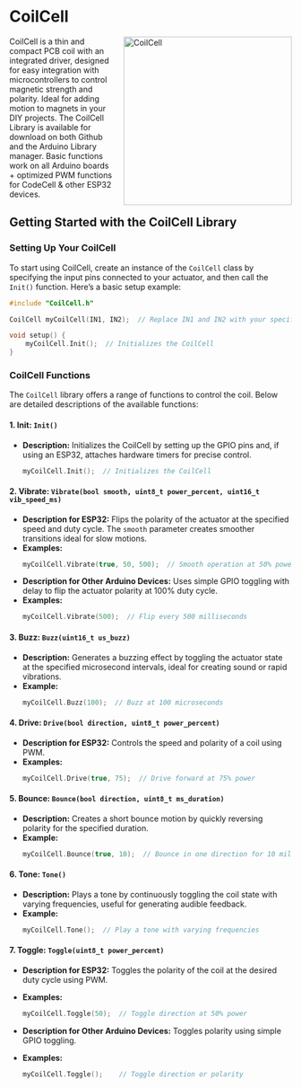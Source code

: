 
# CoilCell

<img src="https://microbots.io/cdn/shop/files/Untitled-Copy_2048x.png?v=1720532841" alt="CoilCell" width="300" align="right" style="margin-left: 20px;">
CoilCell is a thin and compact PCB coil with an integrated driver, designed for easy integration with microcontrollers to control magnetic strength and polarity. Ideal for adding motion to magnets in your DIY projects. The CoilCell Library is available for download on both Github and the Arduino Library manager. Basic functions work on all Arduino boards + optimized PWM functions for CodeCell & other ESP32 devices.

## Getting Started with the CoilCell Library

### Setting Up Your CoilCell

To start using CoilCell, create an instance of the `CoilCell` class by specifying the input pins connected to your actuator, and then call the `Init()` function. Here’s a basic setup example:

```cpp
#include "CoilCell.h"

CoilCell myCoilCell(IN1, IN2);  // Replace IN1 and IN2 with your specific pins

void setup() {
    myCoilCell.Init();  // Initializes the CoilCell
}
```

### CoilCell Functions

The `CoilCell` library offers a range of functions to control the coil. Below are detailed descriptions of the available functions:

#### 1. **Init:** `Init()`
   - **Description:** Initializes the CoilCell by setting up the GPIO pins and, if using an ESP32, attaches hardware timers for precise control.
     ```cpp
     myCoilCell.Init();  // Initializes the CoilCell
     ```

#### 2. **Vibrate:** `Vibrate(bool smooth, uint8_t power_percent, uint16_t vib_speed_ms)`
   - **Description for ESP32:** Flips the polarity of the actuator at the specified speed and duty cycle. The `smooth` parameter creates smoother transitions ideal for slow motions.
   - **Examples:**
     ```cpp
     myCoilCell.Vibrate(true, 50, 500);  // Smooth operation at 50% power, flipping every 500 ms
     ```
   - **Description for Other Arduino Devices:** Uses simple GPIO toggling with delay to flip the actuator polarity at 100% duty cycle.
   - **Examples:**
     ```cpp
     myCoilCell.Vibrate(500);  // Flip every 500 milliseconds
     ```

#### 3. **Buzz:** `Buzz(uint16_t us_buzz)`
   - **Description:** Generates a buzzing effect by toggling the actuator state at the specified microsecond intervals, ideal for creating sound or rapid vibrations.
   - **Example:**
     ```cpp
     myCoilCell.Buzz(100);  // Buzz at 100 microseconds
     ```

#### 4. **Drive:** `Drive(bool direction, uint8_t power_percent)`
   - **Description for ESP32:** Controls the speed and polarity of a coil using PWM.
   - **Examples:**
     ```cpp
     myCoilCell.Drive(true, 75);  // Drive forward at 75% power
     ```

#### 5. **Bounce:** `Bounce(bool direction, uint8_t ms_duration)`
   - **Description:** Creates a short bounce motion by quickly reversing polarity for the specified duration.
   - **Example:**
     ```cpp
     myCoilCell.Bounce(true, 10);  // Bounce in one direction for 10 milliseconds
     ```

#### 6. **Tone:** `Tone()`
   - **Description:** Plays a tone by continuously toggling the coil state with varying frequencies, useful for generating audible feedback.
   - **Example:**
     ```cpp
     myCoilCell.Tone();  // Play a tone with varying frequencies
     ```

#### 7. **Toggle:** `Toggle(uint8_t power_percent)`
   - **Description for ESP32:** Toggles the polarity of the coil at the desired duty cycle using PWM.
   - **Examples:**
     ```cpp
     myCoilCell.Toggle(50);  // Toggle direction at 50% power
     ```
     
   - **Description for Other Arduino Devices:** Toggles polarity using simple GPIO toggling.
   - **Examples:**
     ```cpp
     myCoilCell.Toggle();    // Toggle direction or polarity
     ```

